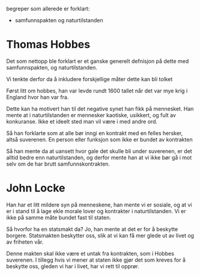 begreper som allerede er forklart:
- samfunnspakten og naturtilstanden

# Thomas Hobbes

Det som nettopp ble forklart er et ganske generelt defnisjon på dette med samfunnspakten, og naturtilstanden.

Vi tenkte derfor da å inkludere forskjellige måter dette kan bli tolket

Først litt om hobbes, han var levde rundt 1600 tallet når det var mye krig i England hvor han var fra.

Dette kan ha motivert han til det negative synet han fikk på mennesket. Han mente at i naturtilstanden er mennesker kaotiske, usikkert, og fult av konkuranse. Ikke et ideelt sted man vil være i med andre ord.

Så han forklarte som at alle bør inngi en kontrakt med en felles hersker, altså suverenen. En person eller funksjon som ikke er bundet av kontrakten

Så han mente da at uansett hvor gale det skulle bli under suverenen, er det alltid bedre enn naturtilstanden, og derfor mente han at vi ikke bør gå i mot selv om de har brutt samfunnskontrakten.

# John Locke

Han har et litt mildere syn på menneskene, han mente vi er sosiale, og at vi er i stand til å lage ekle morale lover og kontrakter i naturtilstanden. Vi er ikke på samme måte bundet fast til staten.

Så hvorfor ha en statsmakt da? Jo, han mente at det er for å beskytte borgere. Statsmakten beskytter oss, slik at vi kan få mer glede ut av livet og av friheten vår.

Denne makten skal ikke være et untak fra kontrakten, som i Hobbes suverenen. I tillegg hvis vi mener at staten ikke gjør det som kreves for å beskytte oss, gleden vi har i livet, har vi rett til opprør.